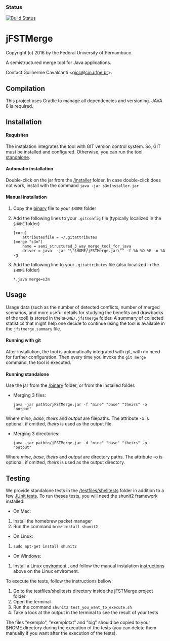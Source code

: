 ### Status
[![Build Status](https://api.travis-ci.org/guilhermejccavalcanti/jFSTMerge.svg?branch=master)](https://travis-ci.org/guilhermejccavalcanti/jFSTMerge)

jFSTMerge
========

Copyright (c) 2016 by the Federal University of Pernambuco.

A semistructured merge tool for Java applications.

Contact Guilherme Cavalcanti &lt;<gjcc@cin.ufpe.br>&gt;.

Compilation
-----------
This project uses Gradle to manage all dependencies and versioning. JAVA 8 is required.


Installation
-------------
#### Requisites

The instalation integrates the tool with GIT version control system. So, GIT must be installed and configured. Otherwise, you can run the tool [standalone](https://github.com/guilhermejccavalcanti/jFSTMerge#running-standalone).

#### Automatic installation
Double-click on the jar from the [/installer](https://github.com/guilhermejccavalcanti/jFSTMerge/tree/master/installer) folder.
In case double-click does not work, install with the command 
`java -jar s3mInstaller.jar`

#### Manual installation
1. Copy the [binary](https://github.com/guilhermejccavalcanti/jFSTMerge/blob/master/binary/jFSTMerge.jar) file to your `$HOME` folder
2. Add the following lines to your `.gitconfig` file (typically localized in the `$HOME` folder)
	```
    [core]
		attributesfile = ~/.gitattributes
	[merge "s3m"]
		name = semi_structured_3_way_merge_tool_for_java
		driver = java  -jar "\"$HOME/jFSTMerge.jar\"" -f %A %O %B -o %A -g
    ```
3. Add the following line to your `.gitattributes` file (also localized in the `$HOME` folder)
	
    `*.java merge=s3m`
    

Usage
-------------

Usage data (such as the number of detected conflicts, number of merged scenarios, and more useful details for studying the benefits and drawbacks of the tool) is stored in the `$HOME/.jfstmerge` folder.  A summary of collected statistics that might help one decide to continue using the tool is available in the `jfstmerge.summary` file.

#### Running with git

After installation, the tool is automatically integrated with git, with no need for further configuration. Then every time you invoke the `git merge` command, the tool is executed.

#### Running standalone

Use the jar from the [/binary](https://github.com/guilhermejccavalcanti/jFSTMerge/tree/master/binary) folder, or from the installed folder.

* Merging 3 files:

  `java -jar pathto/jFSTMerge.jar -f "mine" "base" "theirs" -o "output"`

Where *mine*, *base*, *theirs* and *output* are filepaths.
The attribute -o is optional, if omitted, *theirs* is used as the output file.

* Merging 3 directories:

  `java -jar pathto/jFSTMerge.jar -d "mine" "base" "theirs" -o "output"`

Where *mine*, *base*, *theirs* and *output* are directory paths.
The attribute -o is optional, if omitted, *theirs* is used as the output directory.

<!-- 
For integration with git type the two commands bellow:

   `git config --global merge.tool jfstmerge`
   
   `git config --global mergetool.jfstmerge.cmd 'java -jar pathto/jFSTMerge.jar -f \"$LOCAL\" \"$BASE\" \"$REMOTE\" -o \"$MERGED\"'`

Then, after the "git merge" command detects conflicts, call the tool with:

   `git mergetool -tool=jfstmerge`
-->

Testing
-------------

We provide standalone tests in the [/testfiles/shelltests](https://github.com/guilhermejccavalcanti/jFSTMerge/tree/master/testfiles/shelltests) folder in addition to a few [JUnit tests](https://github.com/guilhermejccavalcanti/jFSTMerge/tree/master/src/br/ufpe/cin/tests).
To run theses tests, you will need the shunit2 framework installed:

* On Mac:
1. Install the homebrew packet manager
2. Run the command  `brew install shunit2 `

* On Linux:
1. `sudo apt-get install shunit2`

* On Windows:
1. Install a Linux [enviroment](https://www.howtogeek.com/249966/how-to-install-and-use-the-linux-bash-shell-on-windows-10/) , and follow the manual instalation [instructions](https://github.com/guilhermejccavalcanti/jFSTMerge#manual-installation) above on the Linux enviroment.

To execute the tests, follow the instructions bellow:
1. Go to the testfiles/shelltests directory inside the jFSTMerge project folder
2. Open the terminal
3. Run the command `shunit2 test_you_want_to_execute.sh`
4. Take a look at the output in the terminal to see the result of your tests

The files "exemplo", "exemplotxt" and "big"  should be copied to your $HOME directory during the execution of the tests (you can delete them manually if you want after the execution of the tests).
